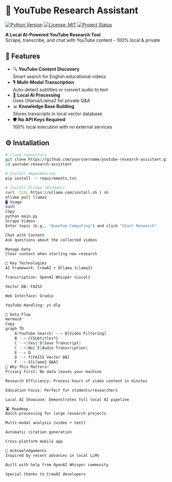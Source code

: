 # 🧠 YouTube Research Assistant

[![Python Version](https://img.shields.io/badge/python-3.11%2B-blue.svg)](https://www.python.org/)
[![License: MIT](https://img.shields.io/badge/License-MIT-yellow.svg)](https://opensource.org/licenses/MIT)
[![Project Status](https://img.shields.io/badge/status-active-success.svg)]()

**A Local AI-Powered YouTube Research Tool**  
Scrape, transcribe, and chat with YouTube content - 100% local & private

## 🚀 Features

- 🔍 **YouTube Content Discovery**  
  Smart search for English educational videos
- 🎙️ **Multi-Modal Transcription**  
  Auto-detect subtitles or convert audio to text
- 🧩 **Local AI Processing**  
  Uses Ollama/Llama2 for private Q&A
- 📊 **Knowledge Base Building**  
  Stores transcripts in local vector database
- 🛡️ **No API Keys Required**  
  100% local execution with no external services

## ⚙️ Installation

```bash
# Clone repository
git clone https://github.com/yourusername/youtube-research-assistant.git
cd youtube-research-assistant

# Install dependencies
pip install -r requirements.txt

# Install Ollama (Windows)
curl -fsSL https://ollama.com/install.sh | sh
ollama pull llama2
🖥️ Usage
bash
Copy
python main.py
Scrape Videos
Enter topic (e.g., "Quantum Computing") and click "Start Research"

Chat with Content
Ask questions about the collected videos

Manage Data
Clear context when starting new research

🧠 Key Technologies
AI Framework: CrewAI + Ollama (Llama2)

Transcription: OpenAI Whisper (Local)

Vector DB: FAISS

Web Interface: Gradio

YouTube Handling: yt-dlp

📂 Data Flow
mermaid
Copy
graph TD
    A[YouTube Search] --> B[Video Filtering]
    B --> C{Subtitles?}
    C -->|Yes| D[Save Transcript]
    C -->|No| E[Audio Transcription]
    E --> D
    D --> F[FAISS Vector DB]
    F --> G[Llama2 Q&A]
🌟 Why This Matters?
Privacy First: No data leaves your machine

Research Efficiency: Process hours of video content in minutes

Education Focus: Perfect for students/researchers

Local AI Showcase: Demonstrates full local AI pipeline

🛣️ Roadmap
Batch processing for large research projects

Multi-modal analysis (video + text)

Automatic citation generation

Cross-platform mobile app

🤝 Acknowledgements
Inspired by recent advances in local LLMs

Built with help from OpenAI Whisper community

Special thanks to CrewAI developers
